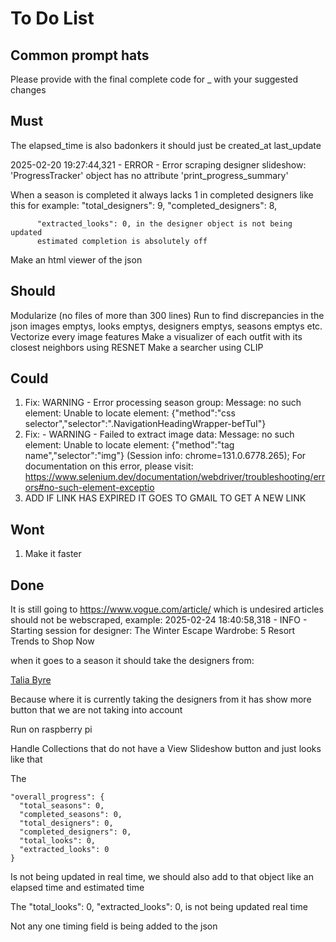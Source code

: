 # To Do List

## Common prompt hats

Please provide with the final complete code for _ with your suggested changes

## Must

The elapsed_time is also badonkers it should just be created_at last_update

2025-02-20 19:27:44,321 - ERROR - Error scraping designer slideshow: 'ProgressTracker' object has no attribute 'print_progress_summary'

When a season is completed it always lacks 1 in completed designers like this for example:
      "total_designers": 9,
      "completed_designers": 8,

          "extracted_looks": 0, in the designer object is not being updated
          estimated completion is absolutely off

Make an html viewer of the json

## Should

Modularize (no files of more than 300 lines)
Run to find discrepancies in the json images emptys, looks emptys, designers emptys, seasons emptys etc.
Vectorize every image features
Make a visualizer of each outfit with its closest neighbors using RESNET
Make a searcher using CLIP

## Could

1. Fix: WARNING - Error processing season group: Message: no such element: Unable to locate element: {"method":"css selector","selector":".NavigationHeadingWrapper-befTuI"}
2. Fix: - WARNING - Failed to extract image data: Message: no such element: Unable to locate element: {"method":"tag name","selector":"img"}
  (Session info: chrome=131.0.6778.265); For documentation on this error, please visit: <https://www.selenium.dev/documentation/webdriver/troubleshooting/errors#no-such-element-exceptio>
3. ADD IF LINK HAS EXPIRED IT GOES TO GMAIL TO GET A NEW LINK

## Wont

1. Make it faster

## Done

It is still going to https://www.vogue.com/article/ which is undesired articles should not be webscraped, example: 2025-02-24 18:40:58,318 - INFO - Starting session for designer: The Winter Escape Wardrobe: 5 Resort Trends to Shop Now

when it goes to a season it should take the designers from:

<a role="link" class="NavigationInternalLink-cWEaeo kHWqlu grouped-navigation__link link--secondary navigation__link" href="/fashion-shows/fall-2024-ready-to-wear/talia-byre" data-testid="navigation__internal-link">Talia Byre</a>

Because where it is currently taking the designers from it has show more button that we are not taking into account

Run on raspberry pi

Handle Collections that do not have a View Slideshow button and just looks like that

The

    "overall_progress": {
      "total_seasons": 0,
      "completed_seasons": 0,
      "total_designers": 0,
      "completed_designers": 0,
      "total_looks": 0,
      "extracted_looks": 0
    }

Is not being updated in real time, we should also add to that object like an elapsed time and estimated time

The
          "total_looks": 0,
          "extracted_looks": 0,
is not being updated real time

Not any one timing field is being added to the json
